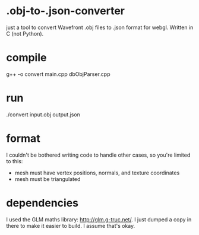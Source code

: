 .obj-to-.json-converter
=======================

just a tool to convert Wavefront .obj files to .json format for webgl. Written in C (not Python).

compile
=======

g++ -o convert main.cpp dbObjParser.cpp

run
===

./convert input.obj output.json

format
======
I couldn't be bothered writing code to handle other cases, so you're limited to this:
* mesh must have vertex positions, normals, and texture coordinates
* mesh must be triangulated

dependencies
============
I used the GLM maths library: http://glm.g-truc.net/. I just dumped a copy in there to make it easier to build. I assume
that's okay.